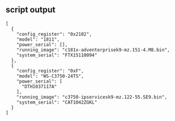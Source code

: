 ## script output

    [
      {
        "config_register": "0x2102", 
        "model": "1811", 
        "power_serial": [], 
        "running_image": "c181x-adventerprisek9-mz.151-4.M8.bin", 
        "system_serial": "FTX15110094"
      }, 
      {
        "config_register": "0xF", 
        "model": "WS-C3750-24TS", 
        "power_serial": [
          "DTH1037117A"
        ], 
        "running_image": "c3750-ipservicesk9-mz.122-55.SE9.bin", 
        "system_serial": "CAT1042ZGKL"
      }
    ]
